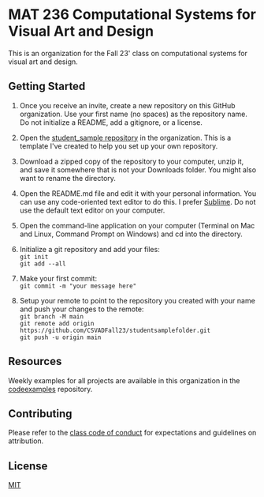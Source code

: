 # MAT 236 Computational Systems for Visual Art and Design

This is an organization for the Fall 23' class on computational systems for visual art and design.

## Getting Started
1. Once you receive an invite, create a new repository on this GitHub organization. 
Use your first name (no spaces) as the repository name. Do not initialize a README, add a gitignore, or a license.

2. Open the [student_sample repository](https://github.com/CSVADFall23/studentsamplefolder) in the organization. This is a template I've created to help you set up your own repository. 

2. Download a zipped copy of the repository to your computer, unzip it, and save it somewhere that is not your Downloads folder. You might also want to rename the directory.

3. Open the README.md file and edit it with your personal information. You can use any code-oriented text editor to do this. I prefer [Sublime](https://www.sublimetext.com/). Do not use the default text editor on your computer. 

4. Open the command-line application on your computer (Terminal on Mac and Linux, Command Prompt on Windows) and cd into the directory.

5. Initialize a git repository and add your files:  
`git init`  
`git add --all`
   
7. Make your first commit:  
`git commit -m "your message here"`

8. Setup your remote to point to the repository you created with your name and push your changes to the remote:  
`git branch -M main`  
`git remote add origin https://github.com/CSVADFall23/studentsamplefolder.git`  
`git push -u origin main`


## Resources
Weekly examples for all projects are available in this organization in the [codeexamples](https://github.com/CSVADFall23/codeexamples) repository.


## Contributing

Please refer to the [class code of conduct](https://sites.google.com/view/mat236/code-of-conduct) for expectations and guidelines on attribution.

## License

[MIT](https://choosealicense.com/licenses/mit/)
